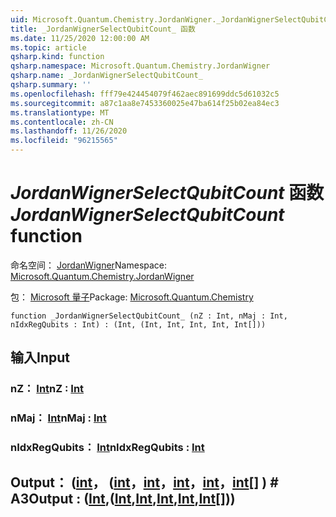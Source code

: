 ```yaml
---
uid: Microsoft.Quantum.Chemistry.JordanWigner._JordanWignerSelectQubitCount_
title: _JordanWignerSelectQubitCount_ 函数
ms.date: 11/25/2020 12:00:00 AM
ms.topic: article
qsharp.kind: function
qsharp.namespace: Microsoft.Quantum.Chemistry.JordanWigner
qsharp.name: _JordanWignerSelectQubitCount_
qsharp.summary: ''
ms.openlocfilehash: fff79e424454079f462aec891699ddc5d61032c5
ms.sourcegitcommit: a87c1aa8e7453360025e47ba614f25b02ea84ec3
ms.translationtype: MT
ms.contentlocale: zh-CN
ms.lasthandoff: 11/26/2020
ms.locfileid: "96215565"
---
```

# <a name="_jordanwignerselectqubitcount_-function"></a><span data-ttu-id="25894-102">_JordanWignerSelectQubitCount_ 函数</span><span class="sxs-lookup"><span data-stu-id="25894-102">_JordanWignerSelectQubitCount_ function</span></span>

<span data-ttu-id="25894-103">命名空间： [JordanWigner](xref:Microsoft.Quantum.Chemistry.JordanWigner)</span><span class="sxs-lookup"><span data-stu-id="25894-103">Namespace: [Microsoft.Quantum.Chemistry.JordanWigner](xref:Microsoft.Quantum.Chemistry.JordanWigner)</span></span>

<span data-ttu-id="25894-104">包： [Microsoft 量子](https://nuget.org/packages/Microsoft.Quantum.Chemistry)</span><span class="sxs-lookup"><span data-stu-id="25894-104">Package: [Microsoft.Quantum.Chemistry](https://nuget.org/packages/Microsoft.Quantum.Chemistry)</span></span>




```qsharp
function _JordanWignerSelectQubitCount_ (nZ : Int, nMaj : Int, nIdxRegQubits : Int) : (Int, (Int, Int, Int, Int, Int[]))
```


## <a name="input"></a><span data-ttu-id="25894-105">输入</span><span class="sxs-lookup"><span data-stu-id="25894-105">Input</span></span>

### <a name="nz--int"></a><span data-ttu-id="25894-106">nZ： [Int](xref:microsoft.quantum.lang-ref.int)</span><span class="sxs-lookup"><span data-stu-id="25894-106">nZ : [Int](xref:microsoft.quantum.lang-ref.int)</span></span>




### <a name="nmaj--int"></a><span data-ttu-id="25894-107">nMaj： [Int](xref:microsoft.quantum.lang-ref.int)</span><span class="sxs-lookup"><span data-stu-id="25894-107">nMaj : [Int](xref:microsoft.quantum.lang-ref.int)</span></span>




### <a name="nidxregqubits--int"></a><span data-ttu-id="25894-108">nIdxRegQubits： [Int](xref:microsoft.quantum.lang-ref.int)</span><span class="sxs-lookup"><span data-stu-id="25894-108">nIdxRegQubits : [Int](xref:microsoft.quantum.lang-ref.int)</span></span>





## <a name="output--intintintintintint"></a><span data-ttu-id="25894-109">Output： ([int](xref:microsoft.quantum.lang-ref.int)， ([int](xref:microsoft.quantum.lang-ref.int)，[int](xref:microsoft.quantum.lang-ref.int)，[int](xref:microsoft.quantum.lang-ref.int)，[int](xref:microsoft.quantum.lang-ref.int)，[int](xref:microsoft.quantum.lang-ref.int)[] ) # A3</span><span class="sxs-lookup"><span data-stu-id="25894-109">Output : ([Int](xref:microsoft.quantum.lang-ref.int),([Int](xref:microsoft.quantum.lang-ref.int),[Int](xref:microsoft.quantum.lang-ref.int),[Int](xref:microsoft.quantum.lang-ref.int),[Int](xref:microsoft.quantum.lang-ref.int),[Int](xref:microsoft.quantum.lang-ref.int)[]))</span></span>

